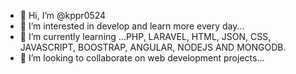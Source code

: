 - 👋 Hi, I’m @kppr0524
- 👀 I’m interested in develop and learn more every day...
- 🌱 I’m currently learning ...PHP, LARAVEL, HTML, JSON, CSS, JAVASCRIPT, BOOSTRAP, ANGULAR, NODEJS AND MONGODB.
- 💞️ I’m looking to collaborate on web development projects...

<!---
kppr0524/kppr0524 is a ✨ special ✨ repository because its `README.md` (this file) appears on your GitHub  profile.
You can click the Preview link to take a look at your changes.
---> 
